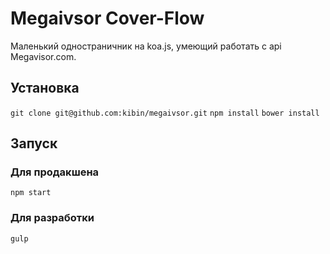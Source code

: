 Megaivsor Cover-Flow
===========

Маленький одностраничник на koa.js, умеющий работать с api Megavisor.com.

## Установка

`git clone git@github.com:kibin/megaivsor.git`
`npm install`
`bower install`

## Запуск

### Для продакшена
`npm start`

### Для разработки
`gulp`
